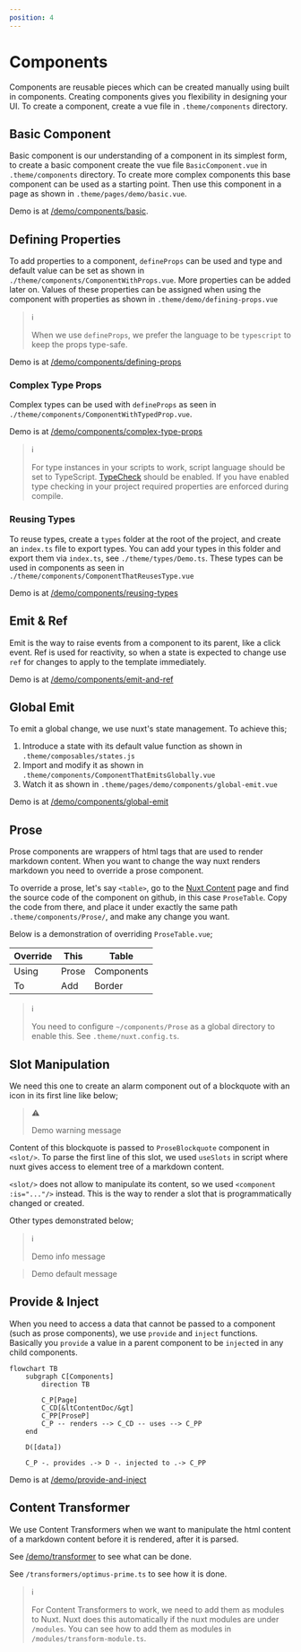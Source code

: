 ```yaml
---
position: 4
---
```


# Components

Components are reusable pieces which can be created manually using built in
components. Creating components gives you flexibility in designing your UI.
To create a component, create a vue file in `.theme/components` directory.

## Basic Component

Basic component is our understanding of a component in its simplest form,
to create a basic component create the vue file `BasicComponent.vue` in
`.theme/components` directory. To create more complex components this base
component can be used as a starting point. Then use this component in a page
as shown in `.theme/pages/demo/basic.vue`.

Demo is at [/demo/components/basic](/demo/components/basic).

## Defining Properties

To add properties to a component, `defineProps` can be used and type and default
value can be set as shown in `./theme/components/ComponentWithProps.vue`. More
properties can be added later on. Values of these properties can be assigned
when using the component with properties as shown in
`.theme/demo/defining-props.vue`

> :information_source:
>
> When we use `defineProps`, we prefer the language to be `typescript` to keep
> the props type-safe.

Demo is at [/demo/components/defining-props](/demo/components/defining-props)

### Complex Type Props

Complex types can be used with `defineProps` as seen in
`./theme/components/ComponentWithTypedProp.vue`.

Demo is at
[/demo/components/complex-type-props](/demo/components/complex-type-props)

> :information_source:
>
> For type instances in your scripts to work, script language should be set
> to TypeScript. [TypeCheck][] should be enabled. If you have enabled type
> checking in your project required properties are enforced during compile.

### Reusing Types

To reuse types, create a `types` folder at the root of the project, and create
an `index.ts` file to export types. You can add your types in this folder and
export them via `index.ts`, see `./theme/types/Demo.ts`. These types can be
used in components as seen in `./theme/components/ComponentThatReusesType.vue`

Demo is at [/demo/components/reusing-types](/demo/components/reusing-types)

## Emit & Ref

Emit is the way to raise events from a component to its parent, like a click
event. Ref is used for reactivity, so when a state is expected to change use
`ref` for changes to apply to the template immediately.

Demo is at [/demo/components/emit-and-ref](/demo/components/emit-and-ref)

## Global Emit

To emit a global change, we use nuxt's state management. To achieve this;

1. Introduce a state with its default value function as shown in
   `.theme/composables/states.js`
1. Import and modify it as shown in
   `.theme/components/ComponentThatEmitsGlobally.vue`
1. Watch it as shown in `.theme/pages/demo/components/global-emit.vue`

Demo is at [/demo/components/global-emit](/demo/components/global-emit)

## Prose

Prose components are wrappers of html tags that are used to render markdown
content. When you want to change the way nuxt renders markdown you need to
override a prose component.

To override a prose, let's say `<table>`, go to the
[Nuxt Content](https://content.nuxt.com/components/prose) page and find the
source code of the component on github, in this case `ProseTable`. Copy the
code from there, and place it under exactly the same path
`.theme/components/Prose/`, and make any change you want.

Below is a demonstration of overriding `ProseTable.vue`;

| Override | This  | Table      |
| ---      | ---   | ---        |
| Using    | Prose | Components |
| To       | Add   | Border     |

> :information_source:
>
> You need to configure `~/components/Prose` as a global directory to enable
> this. See `.theme/nuxt.config.ts`.

## Slot Manipulation

We need this one to create an alarm component out of a blockquote with an icon
in its first line like below;

> :warning:
>
> Demo warning message

Content of this blockquote is passed to `ProseBlockquote` component in
`<slot/>`. To parse the first line of this slot, we used `useSlots` in script
where nuxt gives access to element tree of a markdown content.

`<slot/>` does not allow to manipulate its content, so we used `<component
:is="..."/>` instead. This is the way to render a slot that is programmatically
changed or created.

Other types demonstrated below;

> :information_source:
>
> Demo info message

> Demo default message

## Provide & Inject

When you need to access a data that cannot be passed to a component (such as
prose components), we use `provide` and `inject` functions. Basically you
`provide` a value in a parent component to be `inject`ed in any child
components.

```mermaid
flowchart TB
    subgraph C[Components]
        direction TB

        C_P[Page]
        C_CD[&ltContentDoc/&gt]
        C_PP[ProseP]
        C_P -- renders --> C_CD -- uses --> C_PP
    end

    D([data])

    C_P -. provides .-> D -. injected to .-> C_PP
```

Demo is at [/demo/provide-and-inject](/demo/provide-and-inject)

[TypeCheck]: https://nuxt.com/docs/api/configuration/nuxt-config#typecheck

## Content Transformer

We use Content Transformers when we want to manipulate the html content of a
markdown content before it is rendered, after it is parsed.

See [/demo/transformer](/demo/transformer/) to see what can be done.

See `/transformers/optimus-prime.ts` to see how it is done.

> :information_source:
>
> For Content Transformers to work, we need to add them as modules to Nuxt.
> Nuxt does this automatically if the nuxt modules are under `/modules`. You
> can see how to add them as modules in `/modules/transform-module.ts`.
